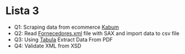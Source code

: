 # Lista 3

- Q1: Scraping data from ecommerce [Kabum](http://kabum.com.br)
- Q2: Read [Fornecedores.xml](http://compras.dados.gov.br/fornecedores/v1/fornecedores.xml) file with SAX and import data to csv file
- Q3: Using [Tabula](tabula.technology) Extract Data From PDF
- Q4: Validate XML from XSD
